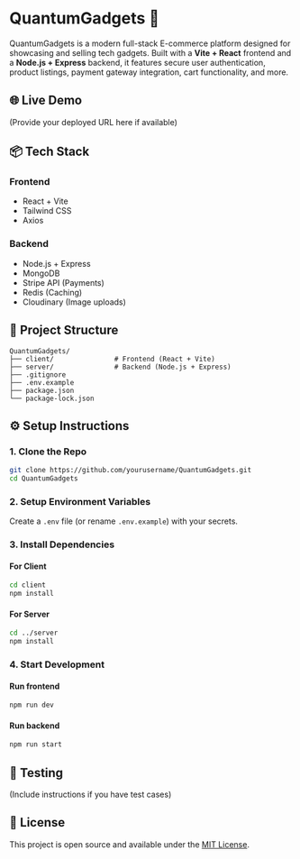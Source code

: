 # QuantumGadgets 🛒

QuantumGadgets is a modern full-stack E-commerce platform designed for showcasing and selling tech gadgets. Built with a **Vite + React** frontend and a **Node.js + Express** backend, it features secure user authentication, product listings, payment gateway integration, cart functionality, and more.

## 🌐 Live Demo
(Provide your deployed URL here if available)

## 📦 Tech Stack

### Frontend
- React + Vite
- Tailwind CSS
- Axios

### Backend
- Node.js + Express
- MongoDB
- Stripe API (Payments)
- Redis (Caching)
- Cloudinary (Image uploads)

## 📁 Project Structure

```
QuantumGadgets/
├── client/               # Frontend (React + Vite)
├── server/               # Backend (Node.js + Express)
├── .gitignore
├── .env.example
├── package.json
└── package-lock.json
```

## ⚙️ Setup Instructions

### 1. Clone the Repo
```bash
git clone https://github.com/yourusername/QuantumGadgets.git
cd QuantumGadgets
```

### 2. Setup Environment Variables
Create a `.env` file (or rename `.env.example`) with your secrets.

### 3. Install Dependencies

#### For Client
```bash
cd client
npm install
```

#### For Server
```bash
cd ../server
npm install
```

### 4. Start Development

#### Run frontend
```bash
npm run dev
```

#### Run backend
```bash
npm run start
```

## 🧪 Testing
(Include instructions if you have test cases)

## 📄 License
This project is open source and available under the [MIT License](LICENSE).
